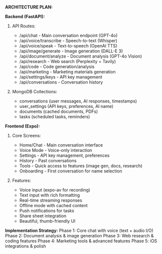 **ARCHITECTURE PLAN:**

**Backend (FastAPI):**
1. API Routes:
   - /api/chat - Main conversation endpoint (GPT-4o)
   - /api/voice/transcribe - Speech-to-text (Whisper)
   - /api/voice/speak - Text-to-speech (OpenAI TTS)
   - /api/image/generate - Image generation (DALL-E 3)
   - /api/document/analyze - Document analysis (GPT-4o Vision)
   - /api/research - Web search (Perplexity + Tavily)
   - /api/code - Code generation/analysis
   - /api/marketing - Marketing materials generation
   - /api/settings/keys - API key management
   - /api/conversations - Conversation history

2. MongoDB Collections:
   - conversations (user messages, AI responses, timestamps)
   - user_settings (API keys, preferences, AI name)
   - documents (cached documents, PDFs)
   - tasks (scheduled tasks, reminders)

**Frontend (Expo):**
1. Core Screens:
   - Home/Chat - Main conversation interface
   - Voice Mode - Voice-only interaction
   - Settings - API key management, preferences
   - History - Past conversations
   - Tools - Quick access to features (image gen, docs, research)
   - Onboarding - First conversation for name selection

2. Features:
   - Voice input (expo-av for recording)
   - Text input with rich formatting
   - Real-time streaming responses
   - Offline mode with cached content
   - Push notifications for tasks
   - Share sheet integration
   - Beautiful, thumb-friendly UI

**Implementation Strategy:**
Phase 1: Core chat with voice (text + audio I/O)
Phase 2: Document analysis & image generation
Phase 3: Web research & coding features
Phase 4: Marketing tools & advanced features
Phase 5: iOS integrations & polish
